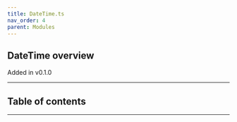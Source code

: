 ```yaml
---
title: DateTime.ts
nav_order: 4
parent: Modules
---
```


## DateTime overview

Added in v0.1.0

---

<h2 class="text-delta">Table of contents</h2>

---
